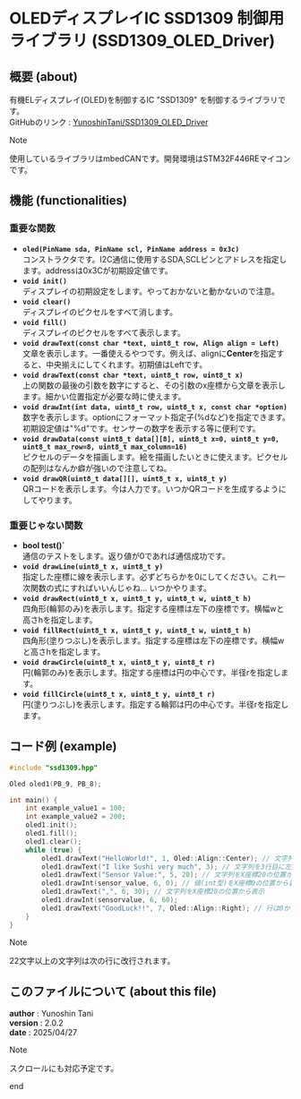 # OLEDディスプレイIC SSD1309 制御用ライブラリ (SSD1309_OLED_Driver)

## 概要 (about)

有機ELディスプレイ(OLED)を制御するIC "SSD1309" を制御するライブラリです。  
GitHubのリンク : [YunoshinTani/SSD1309_OLED_Driver](https://github.com/YunoshinTani/SSD1309_OLED_Driver.git)

> [!NOTE]
> 使用しているライブラリはmbedCANです。開発環境はSTM32F446REマイコンです。

## 機能 (functionalities)

### 重要な関数

- **`oled(PinName sda, PinName scl, PinName address = 0x3c)`**  
コンストラクタです。I2C通信に使用するSDA,SCLピンとアドレスを指定します。addressは0x3Cが初期設定値です。
- **`void init()`**  
ディスプレイの初期設定をします。やっておかないと動かないので注意。
- **`void clear()`**  
ディスプレイのピクセルをすべて消します。
- **`void fill()`**  
ディスプレイのピクセルをすべて表示します。
- **`void drawText(const char *text, uint8_t row, Align align = Left)`**  
文章を表示します。一番使えるやつです。例えば、alignに**Center**を指定すると、中央揃えにしてくれます。初期値はLeftです。
- **`void drawText(const char *text, uint8_t row, uint8_t x)`**  
上の関数の最後の引数を数字にすると、その引数のx座標から文章を表示します。細かい位置指定が必要な時に使えます。
- **`void drawInt(int data, uint8_t row, uint8_t x, const char *option)`**  
数字を表示します。optionにフォーマット指定子(%dなど)を指定できます。初期設定値は"%d"です。センサーの数字を表示する等に便利です。
- **`void drawData(const uint8_t data[][8], uint8_t x=0, uint8_t y=0, uint8_t max_row=8, uint8_t max_column=16)`**  
ピクセルのデータを描画します。絵を描画したいときに使えます。ピクセルの配列はなんか癖が強いので注意してね。
- **`void drawQR(uint8_t data[][], uint8_t x, uint8_t y)`**  
QRコードを表示します。今は人力です。いつかQRコードを生成するようにしてやります。

### 重要じゃない関数

- **bool test()`**  
通信のテストをします。返り値が0であれば通信成功です。
- **`void drawLine(uint8_t x, uint8_t y)`**  
指定した座標に線を表示します。必ずどちらかを0にしてください。これ一次関数の式にすればいいんじゃね... いつかやります。
- **`void drawRect(uint8_t x, uint8_t y, uint8_t w, uint8_t h)`**  
四角形(輪郭のみ)を表示します。指定する座標は左下の座標です。横幅wと高さhを指定します。
- **`void fillRect(uint8_t x, uint8_t y, uint8_t w, uint8_t h)`**  
四角形(塗りつぶし)を表示します。指定する座標は左下の座標です。横幅wと高さhを指定します。
- **`void drawCircle(uint8_t x, uint8_t y, uint8_t r)`**  
円(輪郭のみ)を表示します。指定する座標は円の中心です。半径rを指定します。
- **`void fillCircle(uint8_t x, uint8_t y, uint8_t r)`**  
円(塗りつぶし)を表示します。指定する輪郭は円の中心です。半径rを指定します。

## コード例 (example)

```cpp
#include "ssd1309.hpp"

Oled oled1(PB_9, PB_8);

int main() {
    int example_value1 = 100;
    int example_value2 = 200;
    oled1.init();
    oled1.fill();
    oled1.clear();
    while (true) {
        oled1.drawText("HelloWorld!", 1, Oled::Align::Center); // 文字列を1行目に中央揃えで表示
        oled1.drawText("I like Sushi very much", 3); // 文字列を3行目に左揃え(デフォルト)で表示
        oled1.drawText("Sensor Value:", 5, 20); // 文字列をX座標20の位置から表示
        oled1.drawInt(sensor_value, 6, 0); // 値(int型)をX座標0の位置から表示
        oled1.drawText(",", 6, 30); // 文字列をX座標20の位置から表示
        oled1.drawInt(sensorvalue, 6, 60);
        oled1.drawText("GoodLuck!!", 7, Oled::Align::Right); // 行は0から7まで
    }
}
```

> [!NOTE]
> 22文字以上の文字列は次の行に改行されます。

## このファイルについて (about this file)

**author**  : Yunoshin Tani  
**version** : 2.0.2  
**date**    : 2025/04/27  

> [!NOTE]
> スクロールにも対応予定です。

end
